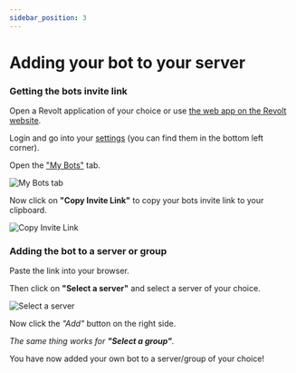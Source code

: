 ```yaml
---
sidebar_position: 3
---
```

  
#  Adding your bot to your server

### Getting the bots invite link
  
Open a Revolt application of your choice or use [the web app on the Revolt website](https://app.revolt.chat/).

Login and go into your [settings](https://app.revolt.chat/settings) (you can find them in the bottom left corner).

Open the ["My Bots"](https://app.revolt.chat/settings/bots) tab.
  
![My Bots tab](https://i.imgur.com/yzWKcfo.png)
  
Now click on **"Copy Invite Link"** to copy your bots invite link to your clipboard.
  
![Copy Invite Link](https://i.imgur.com/l0bpzlL.png)
  
### Adding the bot to a server or group

Paste the link into your browser.

Then click on **"Select a server"** and select a server of your choice.
  
![Select a server](https://i.imgur.com/Pjev3vz.png)
  
Now click the *"Add"* button on the right side.

*The same thing works for **"Select a group"**.*
  
You have now added your own bot to a server/group of your choice!

